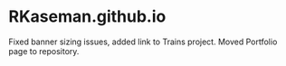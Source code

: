 # RKaseman.github.io

Fixed banner sizing issues, added link to Trains project. Moved 
Portfolio page to repository.